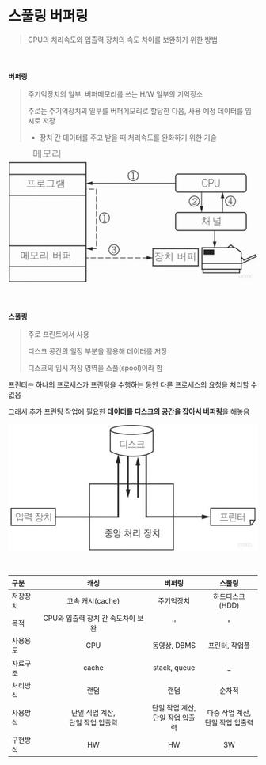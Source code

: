# 스풀링 버퍼링

> CPU의 처리속도와 입출력 장치의 속도 차이를 보완하기 위한 방법

<br>

### `버퍼링`

> 주기억장치의 일부, 버퍼메모리를 쓰는 H/W 일부의 기억장소
>
> 주로는 주기억장치의 일부를 버퍼메모리로 할당한 다음, 사용 예정 데이터를 임시로 저장
>
> - 장치 간 데이터를 주고 받을 때 처리속도를 완화하기 위한 기술

![image-20210704212904512](README.assets/image-20210704212904512-1625401745406.png)

<br>

### `스풀링`

> 주로 프린트에서 사용
>
> 디스크 공간의 일정 부분을 활용해 데이터를 저장
>
> 디스크의 임시 저장 영역을 스풀(spool)이라 함

프린터는 하나의 프로세스가 프린팅을 수행하는 동안 다른 프로세스의 요청을 처리할 수 없음

그래서 추가 프린팅 작업에 필요한 **데이터를 디스크의 공간을 잡아서 버퍼링**을 해놓음

![image-20210704212845777](README.assets/image-20210704212845777-1625401726914.png)

<br>

| 구분     |                 캐싱                 |               버퍼링                |                스풀링                |
| :------- | :----------------------------------: | :---------------------------------: | :----------------------------------: |
| 저장장치 |           고속 캐시(cache)           |             주기억장치              |           하드디스크(HDD)            |
| 목적     |  CPU와 입출력 장치 간 속도차이 보완  |                 ''                  |                  "                   |
| 사용용도 |                 CPU                  |            동영상, DBMS             |            프린터, 작업풀            |
| 자료구조 |                cache                 |            stack, queue             |                  _                   |
| 처리방식 |                 랜덤                 |                랜덤                 |                순차적                |
| 사용방식 | 단일 직업 계산, <br>단일 작업 입출력 | 단일 작업 계산,<br>단일 작업 입출력 | 다중 작업 계산, <br>단일 작업 입출력 |
| 구현방식 |                  HW                  |                 HW                  |                  SW                  |

